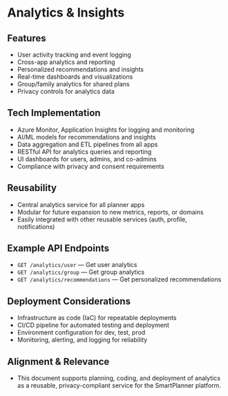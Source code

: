 
# Analytics & Insights

## Features
- User activity tracking and event logging
- Cross-app analytics and reporting
- Personalized recommendations and insights
- Real-time dashboards and visualizations
- Group/family analytics for shared plans
- Privacy controls for analytics data

## Tech Implementation
- Azure Monitor, Application Insights for logging and monitoring
- AI/ML models for recommendations and insights
- Data aggregation and ETL pipelines from all apps
- RESTful API for analytics queries and reporting
- UI dashboards for users, admins, and co-admins
- Compliance with privacy and consent requirements

## Reusability
- Central analytics service for all planner apps
- Modular for future expansion to new metrics, reports, or domains
- Easily integrated with other reusable services (auth, profile, notifications)

## Example API Endpoints
- `GET /analytics/user` — Get user analytics
- `GET /analytics/group` — Get group analytics
- `GET /analytics/recommendations` — Get personalized recommendations

## Deployment Considerations
- Infrastructure as code (IaC) for repeatable deployments
- CI/CD pipeline for automated testing and deployment
- Environment configuration for dev, test, prod
- Monitoring, alerting, and logging for reliability

## Alignment & Relevance
- This document supports planning, coding, and deployment of analytics as a reusable, privacy-compliant service for the SmartPlanner platform.

